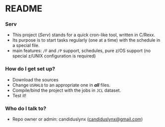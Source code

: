 # README #

### Serv ###

* This project (*Serv*) stands for a quick cron-like tool, written in C/Rexx.
* Its purpose is to start tasks regularly (one at a time) with the schedule in a special file.
* main features: `/F` and `/P` support, schedules, pure z/OS support (no special z/UNIX configuration is required)

### How do I get set up? ###

* Download the sources
* Change `USRHLQ` to an appropriate one in _**all**_ files.
* Compile/bind the project with the jobs in `JCL` dataset.
* Test it!

### Who do I talk to? ###

* Repo owner or admin: candiduslynx (candiduslynx@gmail.com)

